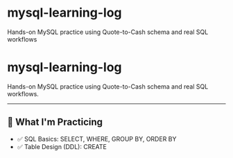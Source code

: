 # mysql-learning-log
Hands-on MySQL practice using Quote-to-Cash schema and real SQL workflows
# mysql-learning-log

Hands-on MySQL practice using Quote-to-Cash schema and real SQL workflows.

---

## 📌 What I'm Practicing

- ✅ SQL Basics: SELECT, WHERE, GROUP BY, ORDER BY
- ✅ Table Design (DDL): CREATE
